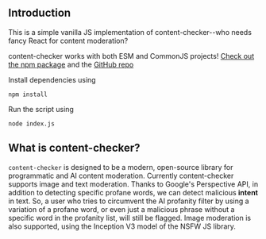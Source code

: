 ## Introduction
 
This is a simple vanilla JS implementation of content-checker--who needs fancy React for content moderation?

content-checker works with both ESM and CommonJS projects! [Check out the npm package](https://www.npmjs.com/package/content-checker)
and the [GitHub repo](https://github.com/utilityfueled/content-checker)

Install dependencies using 

```
npm install
```

Run the script using

```
node index.js
```

## What is content-checker?

`content-checker` is designed to be a modern, open-source library for programmatic and AI content moderation. Currently content-checker supports image and text moderation.
Thanks to Google's Perspective API, in addition to detecting specific profane words, we can detect malicious **intent** in text.
So, a user who tries to circumvent the AI profanity filter by using a variation of a profane word, or even just a malicious phrase
without a specific word in the profanity list, will still be flagged. Image moderation is also supported, using the Inception V3 model of the NSFW JS library.